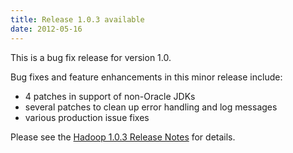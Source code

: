 ```yaml
---
title: Release 1.0.3 available
date: 2012-05-16
---
```

<!---
  Licensed under the Apache License, Version 2.0 (the "License");
  you may not use this file except in compliance with the License.
  You may obtain a copy of the License at

   https://www.apache.org/licenses/LICENSE-2.0

  Unless required by applicable law or agreed to in writing, software
  distributed under the License is distributed on an "AS IS" BASIS,
  WITHOUT WARRANTIES OR CONDITIONS OF ANY KIND, either express or implied.
  See the License for the specific language governing permissions and
  limitations under the License. See accompanying LICENSE file.
-->

This is a bug fix release for version 1.0.

Bug fixes and feature enhancements in this minor release include:

-   4 patches in support of non-Oracle JDKs
-   several patches to clean up error handling and log messages
-   various production issue fixes

Please see the [Hadoop 1.0.3 Release
Notes](https://hadoop.apache.org/docs/r1.0.3/releasenotes.html) for
details.

